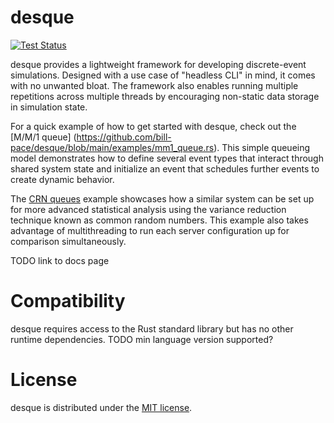 # desque

[![Test Status](https://github.com/bill-pace/desque/actions/workflows/tests.yml/badge.svg?event=push)](https://github.com/bill-pace/desque/actions)

desque provides a lightweight framework for developing discrete-event simulations.
Designed with a use case of "headless CLI" in mind, it comes with no unwanted
bloat. The framework also enables running multiple repetitions across multiple
threads by encouraging non-static data storage in simulation state.

For a quick example of how to get started with desque, check out the [M/M/1 queue]
(https://github.com/bill-pace/desque/blob/main/examples/mm1_queue.rs). This simple
queueing model demonstrates how to define several event types that interact through
shared system state and initialize an event that schedules further events to create
dynamic behavior.

The [CRN queues](https://github.com/bill-pace/desque/blob/main/examples/crn_queues.rs)
example showcases how a similar system can be set up for more advanced statistical
analysis using the variance reduction technique known as common random numbers. This
example also takes advantage of multithreading to run each server configuration up for
comparison simultaneously.

TODO link to docs page

# Compatibility

desque requires access to the Rust standard library but has no other runtime
dependencies. TODO min language version supported?

# License

desque is distributed under the [MIT license](https://github.com/bill-pace/desque/blob/main/LICENSE).
